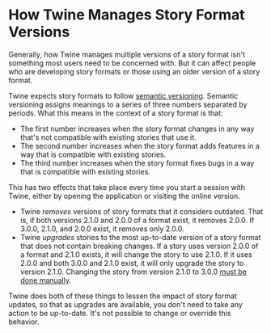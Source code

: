 # How Twine Manages Story Format Versions

Generally, how Twine manages multiple versions of a story format isn't something
most users need to be concerned with. But it can affect people who are
developing story formats or those using an older version of a story format.

Twine expects story formats to follow [semantic versioning](https://semver.org).
Semantic versioning assigns meanings to a series of three numbers separated by
periods. What this means in the context of a story format is that:

- The first number increases when the story format changes in any way that's not
  compatible with existing stories that use it.
- The second number increases when the story format adds features in a way that
  is compatible with existing stories.
- The third number increases when the story format fixes bugs in a way that is
  compatible with existing stories.

This has two effects that take place every time you start a session with Twine,
either by opening the application or visiting the online version.

- Twine *removes* versions of story formats that it considers outdated. That is,
  if both versions 2.1.0 and 2.0.0 of a format exist, it removes 2.0.0. If
  3.0.0, 2.1.0, and 2.0.0 exist, it removes only 2.0.0.
- Twine *upgrades* stories to the most up-to-date version of a story format that
  does not contain breaking changes. If a story uses version 2.0.0 of a format
  and 2.1.0 exists, it will change the story to use 2.1.0. If it uses 2.0.0 and
  both 3.0.0 and 2.1.0 exist, it will only upgrade the story to version 2.1.0.
  Changing the story from version 2.1.0 to 3.0.0 [must be done
  manually](../editing-stories/changing-story-format.md).

Twine does both of these things to lessen the impact of story format updates, so
that as upgrades are available, you don't need to take any action to be
up-to-date. It's not possible to change or override this behavior.